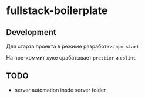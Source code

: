 # fullstack-boilerplate

## Development
Для старта проекта в режиме разработки: `npm start`

На пре-коммит хуке срабатывает `prettier` и `eslint`
## TODO 
- server automation insde server folder
